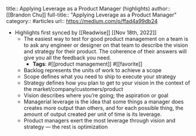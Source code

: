 title:: Applying Leverage as a Product Manager (highlights)
author:: [[Brandon Chu]]
full-title:: "Applying Leverage as a Product Manager"
category:: #articles
url:: https://medium.com/p/ffad4a99db24

- Highlights first synced by [[Readwise]] [[Nov 18th, 2022]]
	- The easiest way to test for good product management on a team is to ask any engineer or designer on that team to describe the vision and strategy for their product. The coherence of their answers will give you all the feedback you need.
		- **Tags**: #[[product management]] #[[favorite]]
	- Backlog represents the units of work to achieve a scope
	- Scope defines what you need to ship to execute your strategy
	- Strategy defines how you plan to get to your vision in the context of the market/company/customers/product
	- Vision describes where you’re going; the aspiration or goal
	- Managerial leverage is the idea that some things a manager does creates more output than others, and for each possible thing, the amount of output created per unit of time is its leverage.
	- Product managers exert the most leverage through vision and strategy — the rest is optimization